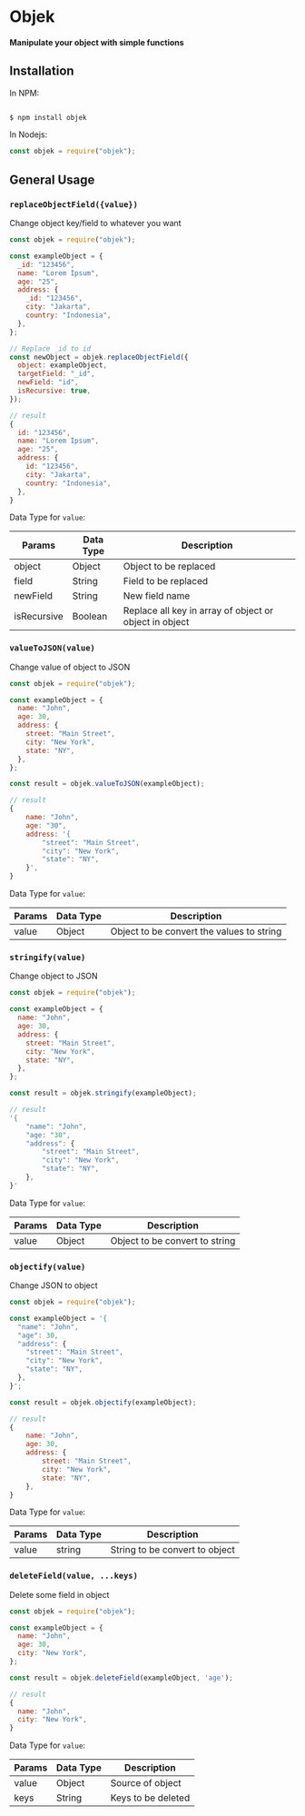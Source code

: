 # Objek

#### Manipulate your object with simple functions

## Installation

In NPM:

```bash

$ npm install objek

```

In Nodejs:

```js
const objek = require("objek");
```

## General Usage

### `replaceObjectField({value})`

Change object key/field to whatever you want

```js
const objek = require("objek");

const exampleObject = {
  _id: "123456",
  name: "Lorem Ipsum",
  age: "25",
  address: {
    _id: "123456",
    city: "Jakarta",
    country: "Indonesia",
  },
};

// Replace _id to id
const newObject = objek.replaceObjectField({
  object: exampleObject,
  targetField: "_id",
  newField: "id",
  isRecursive: true,
});

// result
{
  id: "123456",
  name: "Lorem Ipsum",
  age: "25",
  address: {
    id: "123456",
    city: "Jakarta",
    country: "Indonesia",
  },
}
```

Data Type for `value`:

| Params      | Data Type | Description                                            |
| ----------- | --------- | ------------------------------------------------------ |
| object      | Object    | Object to be replaced                                  |
| field       | String    | Field to be replaced                                   |
| newField    | String    | New field name                                         |
| isRecursive | Boolean   | Replace all key in array of object or object in object |

### `valueToJSON(value)`

Change value of object to JSON

```js
const objek = require("objek");

const exampleObject = {
  name: "John",
  age: 30,
  address: {
    street: "Main Street",
    city: "New York",
    state: "NY",
  },
};

const result = objek.valueToJSON(exampleObject);

// result
{
    name: "John",
    age: "30",
    address: '{
        "street": "Main Street",
        "city": "New York",
        "state": "NY",
    }',
}

```

Data Type for `value`:

| Params | Data Type | Description                               |
| ------ | --------- | ----------------------------------------- |
| value  | Object    | Object to be convert the values to string |

### `stringify(value)`

Change object to JSON

```js
const objek = require("objek");

const exampleObject = {
  name: "John",
  age: 30,
  address: {
    street: "Main Street",
    city: "New York",
    state: "NY",
  },
};

const result = objek.stringify(exampleObject);

// result
'{
    "name": "John",
    "age: "30",
    "address": {
        "street": "Main Street",
        "city": "New York",
        "state": "NY",
    },
}'

```

Data Type for `value`:

| Params | Data Type | Description                    |
| ------ | --------- | ------------------------------ |
| value  | Object    | Object to be convert to string |

### `objectify(value)`

Change JSON to object

```js
const objek = require("objek");

const exampleObject = '{
  "name": "John",
  "age": 30,
  "address": {
    "street": "Main Street",
    "city": "New York",
    "state": "NY",
  },
}';

const result = objek.objectify(exampleObject);

// result
{
    name: "John",
    age: 30,
    address: {
        street: "Main Street",
        city: "New York",
        state: "NY",
    },
}

```

Data Type for `value`:

| Params | Data Type | Description                    |
| ------ | --------- | ------------------------------ |
| value  | string    | String to be convert to object |

### `deleteField(value, ...keys)`

Delete some field in object

```js
const objek = require("objek");

const exampleObject = {
  name: "John",
  age: 30,
  city: "New York",
};

const result = objek.deleteField(exampleObject, 'age');

// result
{
  name: "John",
  city: "New York",
}
```

Data Type for `value`:

| Params | Data Type | Description        |
| ------ | --------- | ------------------ |
| value  | Object    | Source of object   |
| keys   | String    | Keys to be deleted |
